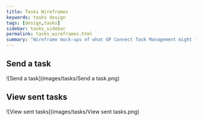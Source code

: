 ```yaml
---
title: Tasks Wireframes
keywords: tasks design
tags: [design,tasks]
sidebar: tasks_sidebar
permalink: tasks_wireframes.html
summary: "Wireframe mock-ups of what GP Connect Task Management might look like in a consumer application."
---
```


## Send a task ##

![Send a task](images/tasks/Send a task.png)

## View sent tasks ##

![View sent tasks](images/tasks/View sent tasks.png)


